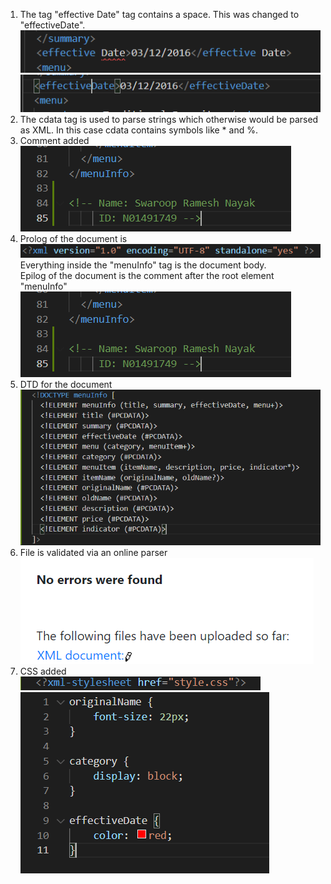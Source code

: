 1. The tag "effective Date" tag contains a space. This was changed to "effectiveDate".
![image info](../assets/2.1.PNG)
![image info](../assets/2.2.PNG)
2. The cdata tag is used to parse strings which otherwise would be parsed as XML. In this case cdata contains symbols like * and %.
3. Comment added <br />
![image info](../assets/2.3.PNG)
4. Prolog of the document is<br />
![image info](../assets/2.4.PNG)<br />
Everything inside the "menuInfo" tag is the document body.<br />
Epilog of the document is the comment after the root element "menuInfo" <br />
![image info](../assets/2.3.PNG)
5. DTD for the document <br />
![image info](../assets/2.5.PNG)
6. File is validated via an online parser<br />
![image info](../assets/2.6.PNG)
7. CSS added <br />
![image info](../assets/2.7.PNG)<br />
![image info](../assets/2.8.PNG)

